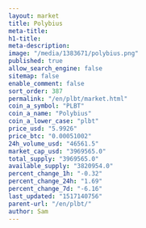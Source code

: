```yaml
---
layout: market
title: Polybius
meta-title: 
h1-title: 
meta-description: 
image: "/media/1383671/polybius.png"
published: true
allow_search_engine: false
sitemap: false
enable_comment: false
sort_order: 387
permalink: "/en/plbt/market.html"
coin_a_symbol: "PLBT"
coin_a_name: "Polybius"
coin_a_lower_case: "plbt"
price_usd: "5.9926"
price_btc: "0.00051002"
24h_volume_usd: "46561.5"
market_cap_usd: "3969565.0"
total_supply: "3969565.0"
available_supply: "3820954.0"
percent_change_1h: "-0.32"
percent_change_24h: "1.69"
percent_change_7d: "-6.16"
last_updated: "1517140756"
parent-url: "/en/plbt/"
author: Sam
---
```


